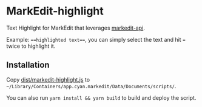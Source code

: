 # MarkEdit-highlight

Text Highlight for MarkEdit that leverages [markedit-api](https://github.com/MarkEdit-app/MarkEdit-api).

Example: `==highlighted text==`, you can simply select the text and hit `=` twice to highlight it.

## Installation

Copy [dist/markedit-highlight.js](dist/markedit-highlight.js) to `~/Library/Containers/app.cyan.markedit/Data/Documents/scripts/`.

You can also run `yarn install && yarn build` to build and deploy the script.
